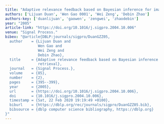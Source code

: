 ```yaml
---
title: "Adaptive relevance feedback based on Bayesian inference for image retrieval"
authors: ['Lijuan Duan', 'Wen Gao 0001', 'Wei Zeng', 'Debin Zhao']
authors-key: ['duanlijuan', 'gaowen', 'zengwei', 'zhaodebin']
year: "2005"
article-link: "https://doi.org/10.1016/j.sigpro.2004.10.006"
venue: "Signal Process."
bibex: "@article{DBLP:journals/sigpro/DuanGZZ05,
  author    = {Lijuan Duan and
               Wen Gao and
               Wei Zeng and
               Debin Zhao},
  title     = {Adaptive relevance feedback based on Bayesian inference for image
               retrieval},
  journal   = {Signal Process.},
  volume    = {85},
  number    = {2},
  pages     = {395--399},
  year      = {2005},
  url       = {https://doi.org/10.1016/j.sigpro.2004.10.006},
  doi       = {10.1016/j.sigpro.2004.10.006},
  timestamp = {Sat, 22 Feb 2020 19:19:49 +0100},
  biburl    = {https://dblp.org/rec/journals/sigpro/DuanGZZ05.bib},
  bibsource = {dblp computer science bibliography, https://dblp.org}
}"
---
```

